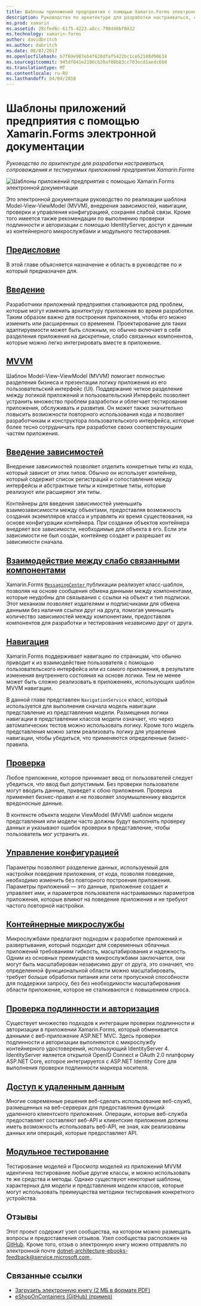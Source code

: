 ```yaml
---
title: Шаблоны приложений предприятия с помощью Xamarin.Forms электронной документации
description: Руководство по архитектуре для разработки настраиваться, сопровождения и тестируемых приложений предприятия Xamarin.Forms
ms.prod: xamarin
ms.assetid: 28cfed6c-6175-4223-a8cc-798d40bf0832
ms.technology: xamarin-forms
author: davidbritch
ms.author: dabritch
ms.date: 08/07/2017
ms.openlocfilehash: b7f69e987eb4f628dfaf5422bc1ce52108d90634
ms.sourcegitcommit: 945df041e2180cb20af08b83cc703ecd1aedc6b0
ms.translationtype: MT
ms.contentlocale: ru-RU
ms.lasthandoff: 04/04/2018
---
```

# <a name="enterprise-application-patterns-using-xamarinforms-ebook"></a>Шаблоны приложений предприятия с помощью Xamarin.Forms электронной документации

_Руководство по архитектуре для разработки настраиваться, сопровождения и тестируемых приложений предприятия Xamarin.Forms_

![](images/cover-sml.png "Шаблоны приложений предприятия с помощью Xamarin.Forms электронной документации")

Это электронной документации руководство по реализации шаблона Model-View-ViewModel (MVVM), внедрения зависимостей, навигации, проверки и управления конфигурацией, сохраняя слабой связи. Кроме того имеется также рекомендации по выполнению проверки подлинности и авторизации с помощью IdentityServer, доступ к данным из контейнерного микрослужбами и модульного тестирования.

## <a name="prefaceprefacemd"></a>[Предисловие](preface.md)

В этой главе объясняется назначение и область в руководстве по и который предназначен для.

## <a name="introductionintroductionmd"></a>[Введение](introduction.md)

Разработчики приложений предприятия сталкиваются ряд проблем, которые могут изменить архитектуру приложения во время разработки. Таким образом важно для построения приложения, чтобы его можно изменить или расширенных со временем. Проектирование для таких адаптируемости может быть сложным, но обычно включает в себя разделения приложения на дискретные, слабо связанных компонентов, которые можно легко интегрировать вместе в приложение.

## <a name="mvvmmvvmmd"></a>[MVVM](mvvm.md)

Шаблон Model-View-ViewModel (MVVM) помогает полностью разделения бизнеса и презентации логику приложения из его пользовательский интерфейс (UI). Поддержание четкое разделение между логикой приложений и пользовательский Интерфейс позволяет устранить множество проблем разработки и облегчает тестирование приложения, обслуживать и развития. Он может также значительно повысить возможности повторного использования кода и позволяет разработчикам и конструктора пользовательского интерфейса, которые более тесно сотрудничать при разработке своих соответствующим частям приложения.

## <a name="dependency-injectiondependency-injectionmd"></a>[Введение зависимостей](dependency-injection.md)

Внедрение зависимостей позволяет отделить конкретные типы из кода, который зависит от этих типов. Обычно он использует контейнер, который содержит список регистраций и сопоставления между интерфейсы и абстрактные типы и конкретные типы, которые реализуют или расширяют эти типы.

Контейнеры для введения зависимостей уменьшить взаимозависимости между объектами, предоставляя возможность создания экземпляров класса и управлять их время существования, на основе конфигурации контейнера. При создании объектов контейнера внедряет все зависимости, необходимые для объекта в его. Если эти зависимости не был создан, контейнер создает и разрешает их зависимости сначала.

## <a name="communicating-between-loosely-coupled-componentscommunicating-between-loosely-coupled-componentsmd"></a>[Взаимодействие между слабо связанными компонентами](communicating-between-loosely-coupled-components.md)

Xamarin.Forms [ `MessagingCenter` ](https://developer.xamarin.com/api/type/Xamarin.Forms.MessagingCenter/) публикации реализует класс-шаблон, позволяя на основе сообщения обмена данными между компонентами, которые неудобны для связывания с ссылки на объект и тип подписки. Этот механизм позволяет издателями и подписчиками для обмена данными без наличия ссылки друг на друга, помогая уменьшить количество зависимостей между компонентами, предоставляя компонентов для разработки и тестирования независимо друг от друга.

## <a name="navigationnavigationmd"></a>[Навигация](navigation.md)

Xamarin.Forms поддерживает навигацию по страницам, что обычно приводит к из взаимодействие пользователя с помощью пользовательского интерфейса или из самого приложения, в результате изменения внутреннего состояния на основе логики. Тем не менее может быть сложно реализовать в приложениях, использующих шаблон MVVM навигации.

В данной главе представлен `NavigationService` класс, который используется для выполнения сначала модель навигации представление из представления модели. Размещения логики навигации в представлении классов модели означает, что через автоматических тестов можно использовать логику. Кроме того модель представления можно затем реализовать логику для управления навигации, чтобы убедиться, что применяются определенные бизнес-правила.

## <a name="validationvalidationmd"></a>[Проверка](validation.md)

Любое приложение, которое принимает ввод от пользователей следует убедиться, что ввод был допустимым. Без проверки пользователи могут вводить данные, приведет к сбою приложения. Проверка применяет бизнес-правил и не позволяет злоумышленнику вводится вредоносные данные.

В контексте объекта модели ViewModel (MVVM) шаблон модели представления или модели часто должны будут выполнять проверку данных и указывают ошибок проверки в представление, чтобы пользователь мог устранить их.

## <a name="configuration-managementconfiguration-managementmd"></a>[Управление конфигурацией](configuration-management.md)

Параметры позволяют разделение данных, используемый для настройки поведения приложения, от кода, позволяя поведение, необходимо изменить без повторного построения приложения. Параметры приложений — это данные, приложение создает и управляет ими, и параметров пользователя настраиваемых параметров приложения, которые влияют на поведение приложения и не требуют частого повторной настройки.

## <a name="containerized-microservicescontainerized-microservicesmd"></a>[Контейнерные микрослужбы](containerized-microservices.md)

Микрослужбами предлагают подходом к разработке приложений и развертывания, который подходит для современных облачных приложений требованиям гибкость, масштабирования и надежность. Одним из основных преимуществ микрослужбами заключается, они могут быть масштабирован независимо друг от друга, это означает, что определенной функциональной области можно масштабировать, требует больше обработки питания или сети пропускной способности для поддержки запросу, без без необходимости масштабирования области приложение, которое не сталкиваются с повышением спроса.

## <a name="authentication-and-authorizationauthentication-and-authorizationmd"></a>[Проверка подлинности и авторизация](authentication-and-authorization.md)

Существует множество подходов к интеграции проверки подлинности и авторизации в приложении Xamarin.Forms, который обменивается данными с веб-приложение ASP.NET MVC. Здесь проверки подлинности и авторизации выполняются с микрослужбу контейнерного удостоверений, использующий IdentityServer 4. IdentityServer является открытой OpenID Connect и OAuth 2.0 платформу ASP.NET Core, которое интегрируется с ASP.NET Identity Core для выполнения проверки подлинности маркера носителя.

## <a name="accessing-remote-dataaccessing-remote-datamd"></a>[Доступ к удаленным данным](accessing-remote-data.md)

Многие современные решения веб-сделать использование веб-служб, размещенных на веб-серверах для предоставления функций удаленного клиентского приложения. Операции, которые веб-служба предоставляет составляют веб-API и клиентские приложения должны иметь возможность использовать веб-API, не зная, как реализованы данных или операций, которые предоставляет API.

## <a name="unit-testingunit-testingmd"></a>[Модульное тестирование](unit-testing.md)

Тестирование моделей и Просмотр моделей из приложений MVVM идентична тестирование любые другие классы, и можно использовать те же средства и методы. Однако существуют некоторые шаблоны, характерных для модели и представления модели классов, которые могут использовать преимущества методики тестирования конкретного устройства.

## <a name="feedback"></a>Отзывы

Этот проект содержит узел сообщества, на котором можно размещать вопросы и предоставления отзывов. Узел сообщества расположен на [GitHub](https://github.com/dotnet-architecture/eShopOnContainers). Кроме того, отзыв о электронную книгу можно отправлять по электронной почте [ dotnet-architecture-ebooks-feedback@service.microsoft.com ](mailto:dotnet-architecture-ebooks-feedback@service.microsoft.com).


## <a name="related-links"></a>Связанные ссылки

- [Загрузить электронную книгу (2 МБ в формате PDF)](https://aka.ms/xamarinpatternsebook)
- [eShopOnContainers (GitHub) (пример)](https://github.com/dotnet-architecture/eShopOnContainers)
